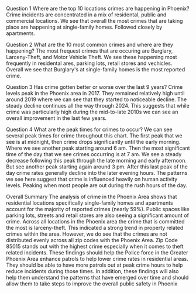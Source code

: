 


Question 1
Where are the top 10 locations crimes are happening in Phoenix? 
Crime incidents are concentrated in a mix of residental, public and commercial locations. We see that overall the most crimes that are taking place are happening at single-family homes. Followed closely by apartments. 



Question 2
What are the 10 most common crimes and where are they happening?​
The most frequest crimes that are occuring are Burglary, Larceny-Theft, and Motor Vehicle Theft. We see these happening most frequently in residental ares, parking lots, retail stores and vechicles. Overall we see that Burglary's at single-family homes is the most reported crime. 


Question 3 
Has crime gotten better or worse over the last 9 years?
Crime levels peak in the Phoenix area in 2017. They remained relatively high until around 2019 where we can see that they started to noticeable decline. The steady decline continues all the way through 2024. This suggests that while crime was particularly high during the mid-to-late 2010s we can see an overall improvement in the last few years.



Question 4 
What are the peak times for crimes to occur?
We can see several peak times for crime throughout this chart. The first peak that we see is at midnight, then crime drops significantly until the early morning. Where we see another peak starting around 6 am. Then the most significant time of the day that we see crimes occurring is at 7 am. We see a steady decrease following this peak through the late morning and early afternoon. But see another peak starting again around 3 pm. After this last peak of the day crime rates generally decline into the later evening hours. The patterns we see here suggest that crime is influenced heavily on human activity levels. Peaking when most people are out during the rush hours of the day. 





Overall Summary
The analysis of crime in the Phoenix Area shows that residential locations specifically single-family homes and apartments account for the majority of reported crimes (nearly 59%). Public spaces like parking lots, streets and retail stores are also seeing a significant amount of crime. Across all locations in the Phoenix area the crime that is committed the most is larceny-theft. This indicated a strong trend in property related crimes within the area. However, we do see that the crimes are not distributed evenly across all zip codes with the Phoenix Area. Zip Code 85015 stands out with the highest crime especially when it comes to theft related incidents. 
These findings should help the Police force in the Greater Phoenix Area enhance patrols to help lower crime rates in residential areas.  They should be able to have more patrols out at peak crime hours to help reduce incidents during those times. In addition, these findings will also help them understand the patterns that have emerged over time and should allow them to take steps to improve the overall public safety in Phoenix 
